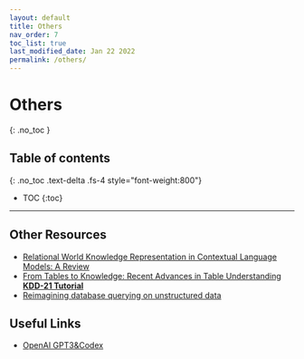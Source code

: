 ```yaml
---
layout: default
title: Others
nav_order: 7
toc_list: true
last_modified_date: Jan 22 2022
permalink: /others/
---
```

# Others
{: .no_toc }

## Table of contents
{: .no_toc .text-delta .fs-4 style="font-weight:800"}

- TOC
{:toc}

---
## Other Resources
- [Relational World Knowledge Representation in Contextual Language Models: A Review](https://arxiv.org/abs/2104.05837)
- [From Tables to Knowledge: Recent Advances in Table Understanding **KDD-21 Tutorial**](https://usc-isi-i2.github.io/KDD21Tutorial/)
- [Reimagining database querying on unstructured data](https://ai.facebook.com/blog/using-ai-for-database-queries-on-any-unstructured-data-set/)


## Useful Links
- [OpenAI GPT3&Codex](https://openai.com/api/)


